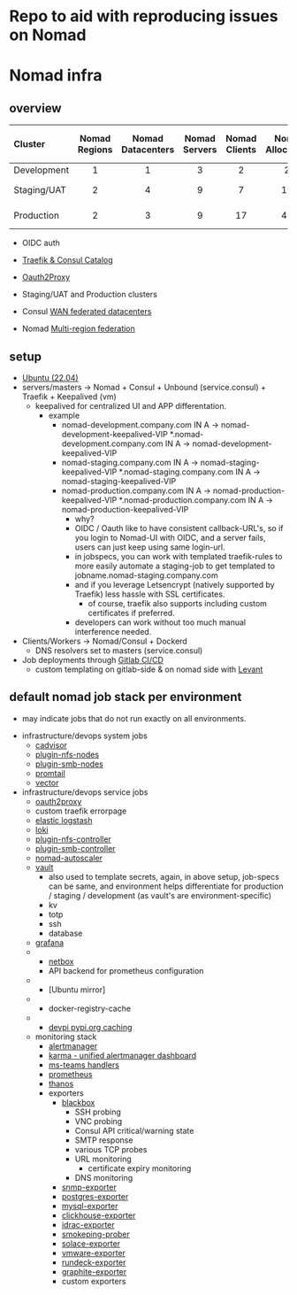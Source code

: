 # Repo to aid with reproducing issues on Nomad

# Nomad infra 

## overview

| Cluster       | Nomad Regions | Nomad Datacenters | Nomad Servers | Nomad Clients | Nomad Allocations | Nomad Total CPU | Nomad Total Memory | Consul Datacenters |
| :------------ | :-----------: | :---------------: | :-----------: | :-----------: | :---------------: | :-------------: | :----------------: | :----------------: |
| Development   | 1             | 1                 | 3             | 2             | 27                | 9 Ghz           | 16  GiB            | 1                  |
| Staging/UAT   | 2             | 4                 | 9             | 7             | 190               | 200 Ghz         | 240 GiB            | 2                  |
| Production    | 2             | 3                 | 9             | 17            | 410               | 2655 Ghz        | 1873 GiB           | 2                  |

- OIDC auth
- [Traefik & Consul Catalog](https://doc.traefik.io/traefik/providers/consul-catalog/)
 - [Oauth2Proxy](https://github.com/oauth2-proxy/oauth2-proxy)

- Staging/UAT and Production clusters
 - Consul [WAN federated datacenters](https://developer.hashicorp.com/consul/tutorials/archive/federation-gossip-wan)
 - Nomad [Multi-region federation](https://developer.hashicorp.com/nomad/tutorials/manage-clusters/federation)

## setup

- [Ubuntu (22.04)](https://releases.ubuntu.com/jammy/)
- servers/masters -> Nomad + Consul + Unbound (service.consul) + Traefik + Keepalived (vm)
  - keepalived for centralized UI and APP differentation.
    - example 
      - nomad-development.company.com   IN A -> nomad-development-keepalived-VIP
        *.nomad-development.company.com IN A -> nomad-development-keepalived-VIP
      - nomad-staging.company.com       IN A -> nomad-staging-keepalived-VIP
        *.nomad-staging.company.com     IN A -> nomad-staging-keepalived-VIP
      - nomad-production.company.com    IN A -> nomad-production-keepalived-VIP
        *.nomad-production.company.com  IN A -> nomad-production-keepalived-VIP
        -  why? 
          - OIDC / Oauth like to have consistent callback-URL's, so if you login to Nomad-UI with OIDC, and a server fails, users can just keep using same login-url.
          - in jobspecs, you can work with templated traefik-rules to more easily automate a staging-job to get templated to jobname.nomad-staging.company.com
          - and if you leverage Letsencrypt (natively supported by Traefik) less hassle with SSL certificates.
            - of course, traefik also supports including custom certificates if preferred.
          - developers can work without too much manual interference needed.
- Clients/Workers -> Nomad/Consul + Dockerd
  - DNS resolvers set to masters (service.consul)
- Job deployments through [Gitlab CI/CD](https://about.gitlab.com/)
  - custom templating on gitlab-side & on nomad side with [Levant](https://github.com/hashicorp/levant)

## default nomad job stack per environment

* may indicate jobs that do not run exactly on all environments.

- infrastructure/devops system jobs
  - [cadvisor](https://github.com/google/cadvisor)
  - [plugin-nfs-nodes](https://github.com/kubernetes-csi/csi-driver-nfs)
  - [plugin-smb-nodes](https://github.com/kubernetes-csi/csi-driver-smb)
  - [promtail](https://grafana.com/oss/promtail)
  - [vector](https://github.com/vectordotdev/vector)
- infrastructure/devops service jobs
  - [oauth2proxy](https://github.com/oauth2-proxy/oauth2-proxy)
  - custom traefik errorpage
  - [elastic logstash](https://www.elastic.co/logstash)
  - [loki](https://grafana.com/oss/loki/)
  - [plugin-nfs-controller](https://github.com/kubernetes-csi/csi-driver-nfs)
  - [plugin-smb-controller](https://github.com/kubernetes-csi/csi-driver-smb)
  - [nomad-autoscaler](https://github.com/hashicorp/nomad-autoscaler)
  - [vault](https://github.com/hashicorp/vault)
    - also used to template secrets, again, in above setup, job-specs can be same, and environment helps differentiate for production / staging / development (as vault's are environment-specific)
    - kv
    - totp
    - ssh
    - database
  - [grafana](https://grafana.com/oss/grafana/)
  - * [netbox](https://github.com/netbox-community/netbox)
    - API backend for prometheus configuration
  - * [Ubuntu mirror]
  - * docker-registry-cache
  - * [devpi pypi.org caching](https://github.com/devpi/devpi)
  - monitoring stack
    - [alertmanager](https://github.com/prometheus/alertmanager)
    - [karma - unified alertmanager dashboard](https://github.com/prymitive/karma)
    - [ms-teams handlers](https://github.com/prometheus-msteams/prometheus-msteams)
    - [prometheus](https://github.com/prometheus/prometheus)
    - [thanos](https://github.com/thanos-io/thanos)
    - exporters
      - [blackbox](https://github.com/thanos-io/thanos)
        - SSH probing
        - VNC probing
        - Consul API critical/warning state 
        - SMTP response
        - various TCP probes
        - URL monitoring
          - certificate expiry monitoring
        - DNS monitoring
      - [snmp-exporter](https://github.com/prometheus/snmp_exporter)
      - [postgres-exporter](https://github.com/prometheus-community/postgres_exporter)
      - [mysql-exporter](https://github.com/prometheus/mysqld_exporter)
      - [clickhouse-exporter](https://clickhouse.com/docs/en/integrations/prometheus)
      - [idrac-exporter](https://github.com/mrlhansen/idrac_exporter)
      - [smokeping-prober](https://github.com/SuperQ/smokeping_prober)
      - [solace-exporter](https://github.com/solacecommunity/solace-prometheus-exporter)
      - [vmware-exporter](https://github.com/pryorda/vmware_exporter)
      - [rundeck-exporter](https://github.com/phsmith/rundeck_exporter)
      - [graphite-exporter](https://github.com/prometheus/graphite_exporter)
      - custom exporters

